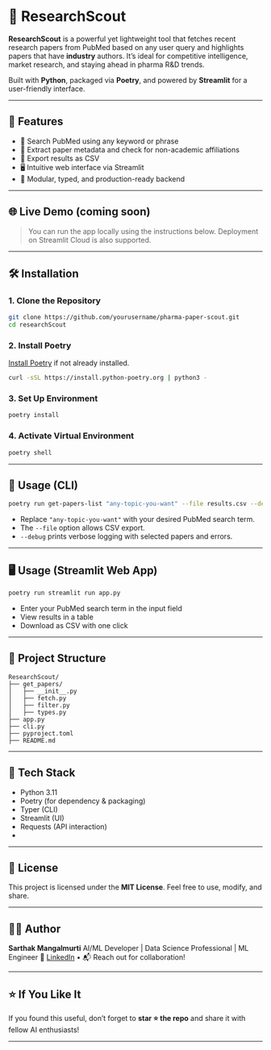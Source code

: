 # 🧪 ResearchScout

**ResearchScout** is a powerful yet lightweight tool that fetches recent research papers from PubMed based on any user query and highlights papers that have **industry** authors. It’s ideal for competitive intelligence, market research, and staying ahead in pharma R&D trends.

Built with **Python**, packaged via **Poetry**, and powered by **Streamlit** for a user-friendly interface.

---

## 🚀 Features

- 🔎 Search PubMed using any keyword or phrase  
- 🧠 Extract paper metadata and check for non-academic affiliations  
- 🧾 Export results as CSV  
- 🖥️ Intuitive web interface via Streamlit  
- 🧰 Modular, typed, and production-ready backend

---

## 🌐 Live Demo (coming soon)
> You can run the app locally using the instructions below. Deployment on Streamlit Cloud is also supported.

---

## 🛠️ Installation

### 1. Clone the Repository

```bash
git clone https://github.com/yourusername/pharma-paper-scout.git
cd researchScout
````

### 2. Install Poetry

[Install Poetry](https://python-poetry.org/docs/#installation) if not already installed.

```bash
curl -sSL https://install.python-poetry.org | python3 -
```

### 3. Set Up Environment

```bash
poetry install
```

### 4. Activate Virtual Environment

```bash
poetry shell
```

---

## 🧪 Usage (CLI)

```bash
poetry run get-papers-list "any-topic-you-want" --file results.csv --debug
```

* Replace `"any-topic-you-want"` with your desired PubMed search term.
* The `--file` option allows CSV export.
* `--debug` prints verbose logging with selected papers and errors.

---

## 🖥️ Usage (Streamlit Web App)

```bash
poetry run streamlit run app.py
```

* Enter your PubMed search term in the input field
* View results in a table
* Download as CSV with one click

---

## 📁 Project Structure

```
ResearchScout/
├── get_papers/
│   ├── __init__.py
│   ├── fetch.py
│   ├── filter.py
│   ├── types.py
├── app.py
├── cli.py
├── pyproject.toml
├── README.md
```

---

## 📌 Tech Stack

* Python 3.11
* Poetry (for dependency & packaging)
* Typer (CLI)
* Streamlit (UI)
* Requests (API interaction)
* 
---

## 📃 License

This project is licensed under the **MIT License**. Feel free to use, modify, and share.

---

## 🙋‍♂️ Author

**Sarthak Mangalmurti**
AI/ML Developer | Data Science Professional | ML Engineer
🔗 [LinkedIn](https://www.linkedin.com/in/sarthakmangalmurti) 
• 📬 Reach out for collaboration!

---

## ⭐ If You Like It

If you found this useful, don’t forget to **star ⭐ the repo** and share it with fellow AI enthusiasts!

---
